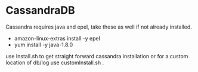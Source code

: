 # CassandraDB

Cassandra requires java and epel, take these as well if not already installed.

- amazon-linux-extras install -y epel
- yum install -y  java-1.8.0

use Install.sh to get straight forward cassandra installation or for a custom location of db/log use customInstall.sh .
